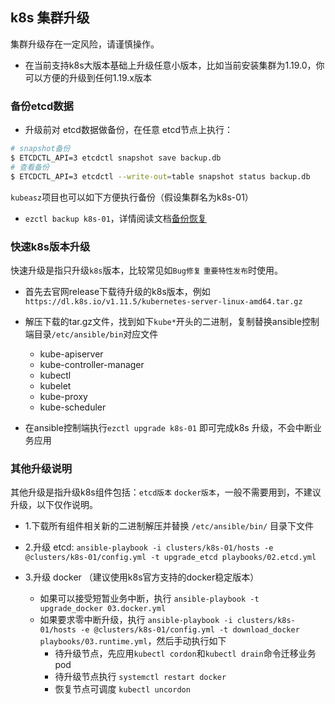 ## k8s 集群升级

集群升级存在一定风险，请谨慎操作。

- 在当前支持k8s大版本基础上升级任意小版本，比如当前安装集群为1.19.0，你可以方便的升级到任何1.19.x版本

### 备份etcd数据

- 升级前对 etcd数据做备份，在任意 etcd节点上执行：

``` bash
# snapshot备份
$ ETCDCTL_API=3 etcdctl snapshot save backup.db
# 查看备份
$ ETCDCTL_API=3 etcdctl --write-out=table snapshot status backup.db
```

`kubeasz`项目也可以如下方便执行备份（假设集群名为k8s-01）

- `ezctl backup k8s-01`，详情阅读文档[备份恢复](cluster_restore.md)

### 快速k8s版本升级

快速升级是指只升级`k8s`版本，比较常见如`Bug修复` `重要特性发布`时使用。

- 首先去官网release下载待升级的k8s版本，例如`https://dl.k8s.io/v1.11.5/kubernetes-server-linux-amd64.tar.gz`
- 解压下载的tar.gz文件，找到如下`kube*`开头的二进制，复制替换ansible控制端目录`/etc/ansible/bin`对应文件
  - kube-apiserver
  - kube-controller-manager
  - kubectl
  - kubelet
  - kube-proxy
  - kube-scheduler

- 在ansible控制端执行`ezctl upgrade k8s-01` 即可完成k8s 升级，不会中断业务应用


### 其他升级说明

其他升级是指升级k8s组件包括：`etcd版本` `docker版本`，一般不需要用到，不建议升级，以下仅作说明。

- 1.下载所有组件相关新的二进制解压并替换 `/etc/ansible/bin/` 目录下文件

- 2.升级 etcd: `ansible-playbook -i clusters/k8s-01/hosts -e @clusters/k8s-01/config.yml -t upgrade_etcd playbooks/02.etcd.yml`

- 3.升级 docker （建议使用k8s官方支持的docker稳定版本）
  - 如果可以接受短暂业务中断，执行 `ansible-playbook -t upgrade_docker 03.docker.yml`
  - 如果要求零中断升级，执行 `ansible-playbook -i clusters/k8s-01/hosts -e @clusters/k8s-01/config.yml -t download_docker playbooks/03.runtime.yml`，然后手动执行如下
    - 待升级节点，先应用`kubectl cordon`和`kubectl drain`命令迁移业务pod
    - 待升级节点执行 `systemctl restart docker`
    - 恢复节点可调度 `kubectl uncordon`
